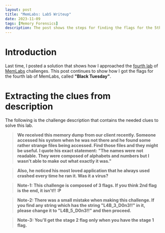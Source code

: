 ```yaml
---
layout: post
title: "MemLabs: Lab5 Writeup"
date: 2023-11-09
tags: [Memory Forensics] 
description: The post shows the steps for finding the flags for the 5th challenge of MemLabs.
---
```


# Introduction

Last time, I posted a solution that shows how I approached the [fourth lab](https://oviche.github.io/2023/10/MemLabs4/) of [MemLabs](https://github.com/stuxnet999/MemLabs/tree/master) challenges. This post continues to show how I got the flags for the fourth lab of MemLabs, called **"Black Tuesday"**.

# Extracting the clues from description

The following is the challenge description that contains the needed clues to solve this lab.

> **We received this memory dump from our client recently. Someone accessed his system when he was not there and he found some rather strange files being accessed. Find those files and they might be useful. I quote his exact statement:**
> **"The names were not readable. They were composed of alphabets and numbers but I wasn't able to make out what exactly it was."**

> **Also, he noticed his most loved application that he always used crashed every time he ran it. Was it a virus?**

> **Note-1: This challenge is composed of 3 flags. If you think 2nd flag is the end, it isn't!! :P**

> **Note-2: There was a small mistake when making this challenge. If you find any string which has the string "L4B_3_D0n3!!" in it, please change it to "L4B_5_D0n3!!" and then proceed.**

> **Note-3: You'll get the stage 2 flag only when you have the stage 1 flag.**

